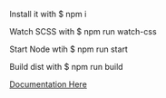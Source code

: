 Install it with $ npm i

Watch SCSS with $ npm run watch-css

Start Node wtih $ npm run start

Build dist with $ npm run build

[Documentation Here](https://giantagency.atlassian.net/wiki/spaces/MT/pages/162201601/Bootstrap+and+React.js+Web+Application+Development+Process)
